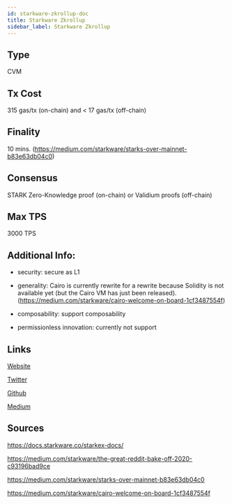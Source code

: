 ```yaml
---
id: starkware-zkrollup-doc
title: Starkware Zkrollup
sidebar_label: Starkware Zkrollup
---
```


## Type

CVM

## Tx Cost

315 gas/tx (on-chain) and < 17 gas/tx (off-chain)

## Finality

10 mins. (https://medium.com/starkware/starks-over-mainnet-b83e63db04c0)

## Consensus

STARK Zero-Knowledge proof (on-chain) or Validium proofs (off-chain)

## Max TPS

3000 TPS

## Additional Info:

- security: secure as L1

- generality: Cairo is currently rewrite for a rewrite because Solidity is not available yet (but the Cairo VM has just been released). (https://medium.com/starkware/cairo-welcome-on-board-1cf3487554f)

- composability: support composability

- permissionless innovation: currently not support

## Links

[Website](https://starkware.co/)

[Twitter](https://twitter.com/StarkWareLtd)

[Github](https://github.com/starkware-libs/)

[Medium](https://medium.com/starkware)

## Sources

https://docs.starkware.co/starkex-docs/

https://medium.com/starkware/the-great-reddit-bake-off-2020-c93196bad9ce

https://medium.com/starkware/starks-over-mainnet-b83e63db04c0

https://medium.com/starkware/cairo-welcome-on-board-1cf3487554f
